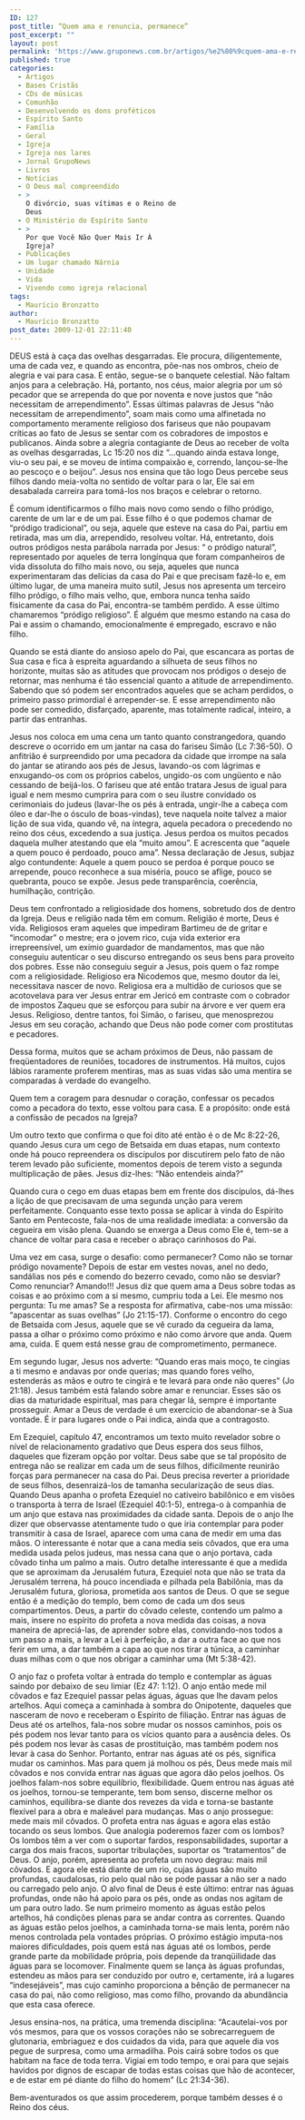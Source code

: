```yaml
---
ID: 127
post_title: “Quem ama e renuncia, permanece”
post_excerpt: ""
layout: post
permalink: 'https://www.gruponews.com.br/artigos/%e2%80%9cquem-ama-e-renuncia-permanece%e2%80%9d'
published: true
categories:
  - Artigos
  - Bases Cristãs
  - CDs de músicas
  - Comunhão
  - Desenvolvendo os dons proféticos
  - Espírito Santo
  - Família
  - Geral
  - Igreja
  - Igreja nos lares
  - Jornal GrupoNews
  - Livros
  - Notícias
  - O Deus mal compreendido
  - >
    O divórcio, suas vítimas e o Reino de
    Deus
  - O Ministério do Espírito Santo
  - >
    Por que Você Não Quer Mais Ir À
    Igreja?
  - Publicações
  - Um lugar chamado Nárnia
  - Unidade
  - Vida
  - Vivendo como igreja relacional
tags:
  - Maurício Bronzatto
author:
  - Maurício Bronzatto
post_date: 2009-12-01 22:11:40
---
```

DEUS está à caça das ovelhas desgarradas. Ele procura, diligentemente, uma de cada vez, e quando as encontra, põe-nas nos ombros, cheio de alegria e vai para casa. E então, segue-se o banquete celestial. Não faltam anjos para a celebração. Há, portanto, nos céus, maior alegria por um só pecador que se arrependa do que por noventa e nove justos que “não necessitam de arrependimento”. Essas últimas palavras de Jesus “não necessitam de arrependimento”, soam mais como uma alfinetada no comportamento meramente religioso dos fariseus que não poupavam críticas ao fato de Jesus se sentar com os cobradores de impostos e publicanos. Ainda sobre a alegria contagiante de Deus ao receber de volta as ovelhas desgarradas, Lc 15:20 nos diz “...quando ainda estava longe, viu-o seu pai, e se moveu de íntima compaixão e, correndo, lançou-se-lhe ao pescoço e o beijou”. Jesus nos ensina que tão logo Deus percebe seus filhos dando meia-volta no sentido de voltar para o lar, Ele sai em desabalada carreira para tomá-los nos braços e celebrar o retorno.

É comum identificarmos o filho mais novo como sendo o filho pródigo, carente de um lar e de um pai. Esse filho é o que podemos chamar de “pródigo tradicional”, ou seja, aquele que esteve na casa do Pai, partiu em retirada, mas um dia, arrependido, resolveu voltar. Há, entretanto, dois outros pródigos nesta parábola narrada por Jesus: “ o pródigo natural”, representado por aqueles de terra longínqua que foram companheiros de vida dissoluta do filho mais novo, ou seja, aqueles que nunca experimentaram das delícias da casa do Pai e que precisam fazê-lo e, em último lugar, de uma maneira muito sutil, Jesus nos apresenta um terceiro filho pródigo, o filho mais velho, que, embora nunca tenha saído fisicamente da casa do Pai, encontra-se também perdido. A esse último chamaremos “pródigo religioso”. É alguém que mesmo estando na casa do Pai e assim o chamando, emocionalmente é empregado, escravo e não filho.

Quando se está diante do ansioso apelo do Pai, que escancara as portas de Sua casa e fica à espreita aguardando a silhueta de seus filhos no horizonte, muitas são as atitudes que provocam nos pródigos o desejo de retornar, mas nenhuma é tão essencial quanto a atitude de arrependimento. Sabendo que só podem ser encontrados aqueles que se acham perdidos, o primeiro passo primordial é arrepender-se. E esse arrependimento não pode ser comedido, disfarçado, aparente, mas totalmente radical, inteiro, a partir das entranhas.

Jesus nos coloca em uma cena um tanto quanto constrangedora, quando descreve o ocorrido em um jantar na casa do fariseu Simão (Lc 7:36-50). O anfitrião é surpreendido por uma pecadora da cidade que irrompe na sala do jantar se atirando aos pés de Jesus, lavando-os com lágrimas e enxugando-os com os próprios cabelos, ungido-os com ungüento e não cessando de beijá-los. O fariseu que até então tratara Jesus de igual para igual e nem mesmo cumprira para com o seu ilustre convidado os cerimoniais do judeus (lavar-lhe os pés à entrada, ungir-lhe a cabeça com óleo e dar-lhe o ósculo de boas-vindas), teve naquela noite talvez a maior lição de sua vida, quando vê, na íntegra, aquela pecadora o precedendo no reino dos céus, excedendo a sua justiça. Jesus perdoa os muitos pecados daquela mulher atestando que ela “muito amou”. E acrescenta que “aquele a quem pouco é perdoado, pouco ama”. Nessa declaração de Jesus, subjaz algo contundente: Aquele a quem pouco se perdoa é porque pouco se arrepende, pouco reconhece a sua miséria, pouco se aflige, pouco se quebranta, pouco se expõe. Jesus pede transparência, coerência, humilhação, contrição.

Deus tem confrontado a religiosidade dos homens, sobretudo dos de dentro da Igreja. Deus e religião nada têm em comum. Religião é morte, Deus é vida. Religiosos eram aqueles que impediram Bartimeu de de gritar e “incomodar” o mestre; era o jovem rico, cuja vida exterior era irrepreensível, um exímio guardador de mandamentos, mas que não conseguiu autenticar o seu discurso entregando os seus bens para proveito dos pobres. Esse não conseguiu seguir a Jesus, pois quem o faz rompe com a religiosidade. Religioso era Nicodemos que, mesmo doutor da lei, necessitava nascer de novo. Religiosa era a multidão de curiosos que se acotovelava para ver Jesus entrar em Jericó em contraste com o cobrador de impostos Zaqueu que se esforçou para subir na árvore e ver quem era Jesus. Religioso, dentre tantos, foi Simão, o fariseu, que menosprezou Jesus em seu coração, achando que Deus não pode comer com prostitutas e pecadores.

Dessa forma, muitos que se acham próximos de Deus, não passam de freqüentadores de reuniões, tocadores de instrumentos. Há muitos, cujos lábios raramente proferem mentiras, mas as suas vidas são uma mentira se comparadas à verdade do evangelho.

Quem tem a coragem para desnudar o coração, confessar os pecados como a pecadora do texto, esse voltou para casa. E a propósito: onde está a confissão de pecados na Igreja?

Um outro texto que confirma o que foi dito até então é o de Mc 8:22-26, quando Jesus cura um cego de Betsaida em duas etapas, num contexto onde há pouco repreendera os discípulos por discutirem pelo fato de não terem levado pão suficiente, momentos depois de terem visto a segunda multiplicação de pães. Jesus diz-lhes: “Não entendeis ainda?”

Quando cura o cego em duas etapas bem em frente dos discípulos, dá-lhes a lição de que precisavam de uma segunda unção para verem perfeitamente. Conquanto esse texto possa se aplicar à vinda do Espírito Santo em Pentecoste, fala-nos de uma realidade imediata: a conversão da cegueira em visão plena. Quando se enxerga a Deus como Ele é, tem-se a chance de voltar para casa e receber o abraço carinhosos do Pai.

Uma vez em casa, surge o desafio: como permanecer? Como não se tornar pródigo novamente? Depois de estar em vestes novas, anel no dedo, sandálias nos pés e comendo do bezerro cevado, como não se desviar? Como renunciar? Amando!!! Jesus diz que quem ama a Deus sobre todas as coisas e ao próximo com a si mesmo, cumpriu toda a Lei. Ele mesmo nos pergunta: Tu me amas? Se a resposta for afirmativa, cabe-nos uma missão: “apascentar as suas ovelhas” (Jo 21:15-17). Conforme o encontro do cego de Betsaida com Jesus, aquele que se vê curado da cegueira da lama, passa a olhar o próximo como próximo e não como árvore que anda. Quem ama, cuida. E quem está nesse grau de comprometimento, permanece.

Em segundo lugar, Jesus nos adverte: “Quando eras mais moço, te cingias a ti mesmo e andavas por onde querias; mas quando fores velho, estenderás as mãos e outro te cingirá e te levará para onde não queres” (Jo 21:18). Jesus também está falando sobre amar e renunciar. Esses são os dias da maturidade espiritual, mas para chegar lá, sempre é importante prosseguir. Amar a Deus de verdade é um exercício de abandonar-se à Sua vontade. É ir para lugares onde o Pai indica, ainda que a contragosto.

Em Ezequiel, capítulo 47, encontramos um texto muito revelador sobre o nível de relacionamento gradativo que Deus espera dos seus filhos, daqueles que fizeram opção por voltar. Deus sabe que se tal propósito de entrega não se realizar em cada um de seus filhos, dificilmente reunirão forças para permanecer na casa do Pai. Deus precisa reverter a prioridade de seus filhos, desenraizá-los de tamanha secularização de seus dias. Quando Deus apanha o profeta Ezequiel no cativeiro babilônico e em visões o transporta à terra de Israel (Ezequiel 40:1-5), entrega-o à companhia de um anjo que estava nas proximidades da cidade santa. Depois de o anjo lhe dizer que observasse atentamente tudo o que iria contemplar para poder transmitir à casa de Israel, aparece com uma cana de medir em uma das mãos. O interessante é notar que a cana media seis côvados, que era uma medida usada pelos judeus, mas nessa cana que o anjo portava, cada côvado tinha um palmo a mais. Outro detalhe interessante é que a medida que se aproximam da Jerusalém futura, Ezequiel nota que não se trata da Jerusalém terrena, há pouco incendiada e pilhada pela Babilônia, mas da Jerusalém futura, gloriosa, prometida aos santos de Deus. O que se segue então é a medição do templo, bem como de cada um dos seus compartimentos. Deus, a partir do côvado celeste, contendo um palmo a mais, insere no espírito do profeta a nova medida das coisas, a nova maneira de apreciá-las, de aprender sobre elas, convidando-nos todos a um passo a mais, a levar a Lei à perfeição, a dar a outra face ao que nos ferir em uma, a dar também a capa ao que nos tirar a túnica, a caminhar duas milhas com o que nos obrigar a caminhar uma (Mt 5:38-42).

O anjo faz o profeta voltar à entrada do templo e contemplar as águas saindo por debaixo de seu limiar (Ez 47: 1:12). O anjo então mede mil côvados e faz Ezequiel passar pelas águas, águas que lhe davam pelos artelhos. Aqui começa a caminhada à sombra do Onipotente, daqueles que nasceram de novo e receberam o Espírito de filiação. Entrar nas águas de Deus até os artelhos, fala-nos sobre mudar os nossos caminhos, pois os pés podem nos levar tanto para os vícios quanto para a ausência deles. Os pés podem nos levar às casas de prostituição, mas também podem nos levar à casa do Senhor. Portanto, entrar nas águas até os pés, significa mudar os caminhos. Mas para quem já molhou os pés, Deus mede mais mil côvados e nos convida entrar nas águas que agora dão pelos joelhos. Os joelhos falam-nos sobre equilíbrio, flexibilidade. Quem entrou nas águas até os joelhos, tornou-se temperante, tem bom senso, discerne melhor os caminhos, equilibra-se diante dos revezes da vida e torna-se bastante flexível para a obra e maleável para mudanças. Mas o anjo prossegue: mede mais mil côvados. O profeta entra nas águas e agora elas estão tocando os seus lombos. Que analogia poderemos fazer com os lombos? Os lombos têm a ver com o suportar fardos, responsabilidades, suportar a carga dos mais fracos, suportar tribulações, suportar os “tratamentos” de Deus. O anjo, porém, apresenta ao profeta um novo degrau: mais mil côvados. E agora ele está diante de um rio, cujas águas são muito profundas, caudalosas, rio pelo qual não se pode passar a não ser a nado ou carregado pelo anjo. O alvo final de Deus é este último: entrar nas águas profundas, onde não há apoio para os pés, onde as ondas nos agitam de um para outro lado. Se num primeiro momento as águas estão pelos artelhos, há condições plenas para se andar contra as correntes. Quando as águas estão pelos joelhos, a caminhada torna-se mais lenta, porém não menos controlada pela vontades próprias. O próximo estágio imputa-nos maiores dificuldades, pois quem está nas águas até os lombos, perde grande parte da mobilidade própria, pois depende da tranqüilidade das águas para se locomover. Finalmente quem se lança às águas profundas, estendeu as mãos para ser conduzido por outro e, certamente, irá a lugares “indesejáveis”, mas cujo caminho proporciona a bênção de permanecer na casa do pai, não como religioso, mas como filho, provando da abundância que esta casa oferece.

Jesus ensina-nos, na prática, uma tremenda disciplina: “Acautelai-vos por vós mesmos, para que os vossos corações não se sobrecarreguem de glutonaria, embriaguez e dos cuidados da vida, para que aquele dia vos pegue de surpresa, como uma armadilha. Pois cairá sobre todos os que habitam na face de toda terra. Vigiai em todo tempo, e orai para que sejais havidos por dignos de escapar de todas estas coisas que hão de acontecer, e de estar em pé diante do filho do homem” (Lc 21:34-36).

Bem-aventurados os que assim procederem, porque também desses é o Reino dos céus.